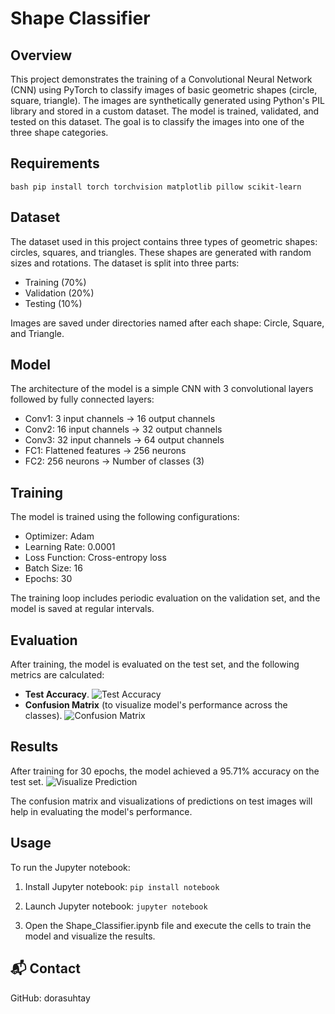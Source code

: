 # Shape Classifier
## Overview
This project demonstrates the training of a Convolutional Neural Network (CNN) using PyTorch to classify images of basic geometric shapes (circle, square, triangle). The images are synthetically generated using Python's PIL library and stored in a custom dataset. The model is trained, validated, and tested on this dataset. The goal is to classify the images into one of the three shape categories.
## Requirements
```bash pip install torch torchvision matplotlib pillow scikit-learn ```

## Dataset
The dataset used in this project contains three types of geometric shapes: circles, squares, and triangles. These shapes are generated with random sizes and rotations. The dataset is split into three parts:
- Training (70%)
- Validation (20%)
- Testing (10%)

Images are saved under directories named after each shape: Circle, Square, and Triangle.

## Model
The architecture of the model is a simple CNN with 3 convolutional layers followed by fully connected layers:
- Conv1: 3 input channels → 16 output channels
- Conv2: 16 input channels → 32 output channels
- Conv3: 32 input channels → 64 output channels
- FC1: Flattened features → 256 neurons
- FC2: 256 neurons → Number of classes (3)

## Training
The model is trained using the following configurations:
- Optimizer: Adam
- Learning Rate: 0.0001
- Loss Function: Cross-entropy loss
- Batch Size: 16
- Epochs: 30

The training loop includes periodic evaluation on the validation set, and the model is saved at regular intervals.

## Evaluation
After training, the model is evaluated on the test set, and the following metrics are calculated:
- **Test Accuracy**. ![Test Accuracy](https://github.com/dorasuhtay/ShapeClassifierPyTorch/tree/main/shape_classifier/testaccuracy.PNG?raw=true) 
- **Confusion Matrix** (to visualize model's performance across the classes). ![Confusion Matrix](https://github.com/dorasuhtay/ShapeClassifierPyTorch/tree/main/shape_classifier/confusionmatrix.PNG)

## Results
After training for 30 epochs, the model achieved a 95.71% accuracy on the test set.
![Visualize Prediction](https://github.com/dorasuhtay/ShapeClassifierPyTorch/tree/main/shape_classifier/visualize_prediction.PNG)

The confusion matrix and visualizations of predictions on test images will help in evaluating the model's performance.

## Usage
To run the Jupyter notebook:
1. Install Jupyter notebook:
```pip install notebook```

1. Launch Jupyter notebook:
```jupyter notebook```

1. Open the Shape_Classifier.ipynb file and execute the cells to train the model and visualize the results.

## 📬 Contact
GitHub: dorasuhtay

